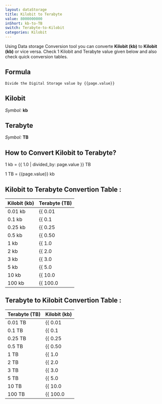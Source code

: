 ```yaml
---
layout: dataStorage
title: Kilobit to Terabyte
value: 8000000000
inShort: kb-to-TB
switch: Terabyte-to-Kilobit
categories: Kilobit
---
```


Using Data storage Conversion tool you can converte **Kilobit (kb)** to **Kilobit (kb)** or vice versa. Check 1 Kilobit and Terabyte value given below and also check quick conversion tables.

## Formula
`Divide the Digital Storage value by {{page.value}}`

## Kilobit
*Symbol:* **kb**

## Terabyte
*Symbol:* **TB**

## How to Convert Kilobit to Terabyte?

1 kb = {{ 1.0 | divided_by: page.value }} TB

1 TB = {{page.value}} kb


## Kilobit to Terabyte Convertion Table :

| Kilobit (kb) | Terabyte (TB) |
| ---- | ---- |
| 0.01 kb | {{ 0.01 | divided_by: page.value }} TB |
| 0.1 kb | {{ 0.1 | divided_by: page.value }} TB |
| 0.25 kb | {{ 0.25 | divided_by: page.value }} TB |
| 0.5 kb | {{ 0.50 | divided_by: page.value }} TB |
| 1 kb | {{ 1.0 | divided_by: page.value }} TB |
| 2 kb | {{ 2.0 | divided_by: page.value }} TB |
| 3 kb | {{ 3.0 | divided_by: page.value }} TB |
| 5 kb | {{ 5.0 | divided_by: page.value }} TB |
| 10 kb | {{ 10.0 | divided_by: page.value }} TB |
| 100 kb | {{ 100.0 | divided_by: page.value }} TB |

## Terabyte to Kilobit Convertion Table :

| Terabyte (TB) | Kilobit (kb) |
| ---- | ---- |
| 0.01 TB | {{ 0.01 | times: page.value }} kb |
| 0.1 TB | {{ 0.1 | times: page.value }} kb |
| 0.25 TB | {{ 0.25 | times: page.value }} kb |
| 0.5 TB | {{ 0.50 | times: page.value }} kb |
| 1 TB | {{ 1.0 | times: page.value }} kb |
| 2 TB | {{ 2.0 | times: page.value }} kb |
| 3 TB | {{ 3.0 | times: page.value }} kb |
| 5 TB | {{ 5.0 | times: page.value }} kb |
| 10 TB | {{ 10.0 | times: page.value }} kb |
| 100 TB | {{ 100.0 | times: page.value }} kb |


<script>
document.getElementById('selectInput')[2].selected = true
document.getElementById('selectOutput')[16].selected = true
</script>
